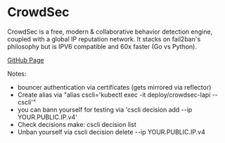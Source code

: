 # CrowdSec

CrowdSec is a free, modern & collaborative behavior detection engine, coupled with a global IP reputation network. It stacks on fail2ban's philosophy but is IPV6 compatible and 60x faster (Go vs Python).

[GitHub Page](https://github.com/crowdsecurity/crowdsec)

Notes:
- bouncer authentication via certificates (gets mirrored via reflector)
- Create alias via "alias cscli='kubectl exec -it deploy/crowdsec-lapi -- cscli'"
- you can bann yourself for testing via 'cscli decision add --ip YOUR.PUBLIC.IP.v4'
- Check decisions make: cscli decision list
- Unban yourself via cscli decision delete --ip YOUR.PUBLIC.IP.v4